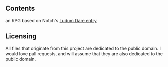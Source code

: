 ## Contents

an RPG based on Notch's [Ludum Dare entry](http://www.ludumdare.com/compo/ludum-dare-22/?action=preview&uid=398)

## Licensing

All files that originate from this project are dedicated to the public domain. I would love pull requests, and will assume that they are also dedicated to the public domain.
